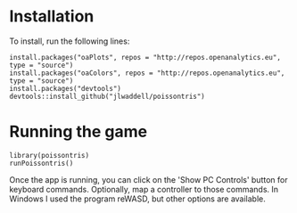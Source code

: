 # Installation

To install, run the following lines: 
```
install.packages("oaPlots", repos = "http://repos.openanalytics.eu", type = "source")
install.packages("oaColors", repos = "http://repos.openanalytics.eu", type = "source")
install.packages("devtools")
devtools::install_github("jlwaddell/poissontris")
```

# Running the game

```
library(poissontris)
runPoissontris()
```

Once the app is running, you can click on the 'Show PC Controls' button for keyboard commands. Optionally, map a controller to those commands. In Windows I used the program reWASD, but other options are available. 
